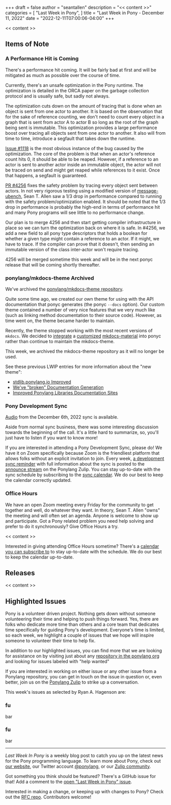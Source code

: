 +++
draft = false
author = "seantallen"
description = "<< content >>"
categories = [
    "Last Week in Pony",
]
title = "Last Week in Pony - December 11, 2022"
date = "2022-12-11T07:00:06-04:00"
+++

<< content >>

## Items of Note

### A Performance Hit is Coming

There's a performance hit coming. It will be fairly bad at first and will be mitigated as much as possible over the course of time.

Currently, there's an unsafe optimization in the Pony runtime. The optimization is detailed in the ORCA paper on the garbage collection protocol and is usually safe, but sadly not always.

The optimization cuts down on the amount of tracing that is done when an object is sent from one actor to another. It is based on the observation that for the sake of reference counting, we don't need to count every object in a graph that is sent from actor A to actor B so long as the root of the graph being sent is immutable. This optimization provides a large performance boost over tracing all objects sent from one actor to another. It also will from time to time, introduce a segfault that takes down the runtime.

[Issue #1118](https://github.com/ponylang/ponyc/issues/1118) is the most obvious instance of the bug caused by the optimization. The core of the problem is that when an actor's reference count hits 0, it should be able to be reaped. However, if a reference to an actor is sent to another actor inside an immutable object, the actor will not be traced on send and might get reaped while references to it exist. Once that happens, a segfault is guaranteed.

[PR #4256](https://github.com/ponylang/ponyc/pull/4256) fixes the safety problem by tracing every object sent between actors. In not very rigorous testing using a modified version of [message-ubench](https://github.com/ponylang/ponyc/tree/main/examples/message-ubench), Sean T. Allen saw a 1/3 drop in performance compared to running with the safety problem/optimization enabled. It should be noted that the 1/3 drop in performance is probably the high-end in terms of performance hit and many Pony programs will see little to no performance change.

Our plan is to merge 4256 and then start getting compiler infrastructure in place so we can turn the optimization back on where it is safe. In #4256, we add a new field to all pony type descriptors that holds a boolean for whether a given type might contain a reference to an actor. If it might, we have to trace. If the compiler can prove that it doesn't, then sending an immutable version of the class inter-actor won't require tracing.

4256 will be merged sometime this week and will be in the next ponyc release that will be coming shortly thereafter.

### ponylang/mkdocs-theme Archived

We've archived the [ponylang/mkdocs-theme repository](https://github.com/ponylang/mkdocs-theme/).

Quite some time ago, we created our own theme for using with the API documentation that ponyc generates (the ponyc `--docs` option). Our custom theme contained a number of very nice features that we very much like (such as linking method documentation to their source code). However, as time went on, the theme became harder to maintain.

Recently, the theme stopped working with the most recent versions of `mkdocs`. We decided to [integrate](https://github.com/ponylang/ponyc/commit/a52451b1fa00b1c7e529113fbb9852827578a648) a [customized](https://squidfunk.github.io/mkdocs-material/customization/) [mkdocs-material](https://squidfunk.github.io/mkdocs-material/) into ponyc rather than continue to maintain the mkdocs-theme.

This week, we archived the mkdocs-theme repository as it will no longer be used.

See these previous LWIP entries for more information about the "new theme":

- [stdlib.ponylang.io Improved](https://www.ponylang.io/blog/2022/11/last-week-in-pony---november-13-2022/#stdlib-ponylang-io-improved)
- [We've "broken" Documentation Generation](https://www.ponylang.io/blog/2022/11/last-week-in-pony---november-13-2022/#we-ve-broken-documentation-generation)
- [Improved Ponylang Libraries Documentation Sites](https://www.ponylang.io/blog/2022/11/last-week-in-pony---november-20-2022/#improved-ponylang-libraries-documentation-sites)

### Pony Development Sync

[Audio](https://sync-recordings.ponylang.io/r/2022_12_06.m4a) from the December 6th, 2022 sync is available.

Aside from normal sync business, there was some interesting discussion towards the beginning of the call. It's a little hard to summarize, so, you'll just have to listen if you want to know more!

If you are interested in attending a Pony Development Sync, please do! We have it on Zoom specifically because Zoom is the friendliest platform that allows folks without an explicit invitation to join. Every week, [a development sync reminder](https://ponylang.zulipchat.com/#narrow/stream/189932-announce/topic/Sync.20Reminder) with full information about the sync is posted to the [announce stream](https://ponylang.zulipchat.com/#narrow/stream/189932-announce) on the Ponylang Zulip. You can stay up-to-date with the sync schedule by subscribing to the [sync calendar](https://calendar.google.com/calendar/ical/59jcru6f50mrpqbm7em4iclnkk%40group.calendar.google.com/public/basic.ics). We do our best to keep the calendar correctly updated.

### Office Hours

We have an open Zoom meeting every Friday for the community to get together and well, do whatever they want. In theory, Sean T. Allen "owns" the meeting and will often set an agenda. Anyone is welcome to show up and participate. Got a Pony related problem you need help solving and prefer to do it synchronously? Give Office Hours a try.

<< content >>

Interested in giving attending Office Hours sometime? There's a [calendar you can subscribe to](https://calendar.google.com/calendar/ical/4465e68ae24131ae00461a40893f2637a2c9ac510e311a44ff78680e2f183ce3%40group.calendar.google.com/public/basic.ics) to stay up-to-date with the schedule. We do our best to keep the calendar up-to-date.

## Releases

<< content >>

## Highlighted Issues

Pony is a volunteer driven project. Nothing gets down without someone volunteering their time and helping to push things forward. Yes, there are folks who dedicate more time than others and a core team that dedicates time specifically for guiding Pony's development. Everyone's time is limited, so each week, we highlight a couple of issues that we hope will inspire someone to volunteer their time to help fix.

In addition to our highlighted issues, you can find more that we are looking for assistance on by visiting just about any [repository in the ponylang org](https://github.com/ponylang/) and looking for issues labeled with "help wanted"

If you are interested in working on either issue or any other issue from a Ponylang repository, you can get in touch on the issue in question or, even better, join us on the [Ponylang Zulip](https://ponylang.zulipchat.com/) to strike up a conversation.

This week's issues as selected by Ryan A. Hagenson are:

### fu

bar

### fu

bar

---

_Last Week In Pony_ is a weekly blog post to catch you up on the latest news for the Pony programming language. To learn more about Pony, check out [our website](https://ponylang.io), our Twitter account [@ponylang](https://twitter.com/ponylang), or our [Zulip community](https://ponylang.zulipchat.com).

Got something you think should be featured? There's a GitHub issue for that! Add a comment to the [open "Last Week in Pony" issue](https://github.com/ponylang/ponylang.github.io/issues?q=is%3Aissue+is%3Aopen+label%3Alast-week-in-pony).

Interested in making a change, or keeping up with changes to Pony? Check out the [RFC repo](https://github.com/ponylang/rfcs). Contributors welcome!

